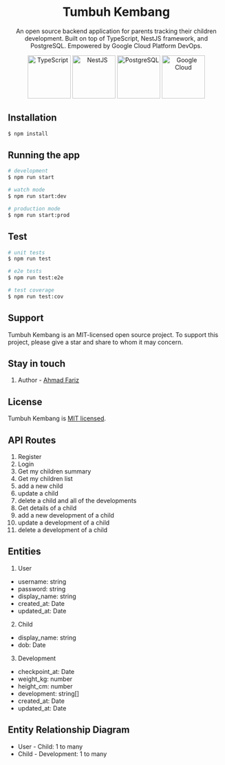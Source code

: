 <h1 align="center"> Tumbuh Kembang </h1>
<p align="center">
  An open source backend application for parents tracking their children development. Built on top of TypeScript, NestJS framework, and PostgreSQL. Empowered by Google Cloud Platform DevOps.
</p>
<p align="center">
  <img src="https://upload.wikimedia.org/wikipedia/commons/thumb/4/4c/Typescript_logo_2020.svg/2048px-Typescript_logo_2020.svg.png" width="100" alt="TypeScript" />
  <img src="https://nestjs.com/img/logo-small.svg" width="100" alt="NestJS" />
  <img src="https://hub.docker.com/api/media/repos_logo/v1/library%2Fpostgres" width="100" alt="PostgreSQL" />
  <img src="https://static-00.iconduck.com/assets.00/google-cloud-icon-512x412-8rnz6wkz.png" width="100" alt="Google Cloud" />
</p>

## Installation

```bash
$ npm install
```

## Running the app

```bash
# development
$ npm run start

# watch mode
$ npm run start:dev

# production mode
$ npm run start:prod
```

## Test

```bash
# unit tests
$ npm run test

# e2e tests
$ npm run test:e2e

# test coverage
$ npm run test:cov
```

## Support

Tumbuh Kembang is an MIT-licensed open source project. To support this project, please give a star and share to whom it may concern.

## Stay in touch

1. Author - [Ahmad Fariz](https://www.lassodev.com)

## License

Tumbuh Kembang is [MIT licensed](LICENSE).

## API Routes
1. Register
2. Login
3. Get my children summary
4. Get my children list
5. add a new child
6. update a child
7. delete a child and all of the developments
8. Get details of a child 
9. add a new development of a child
10. update a development of a child
11. delete a development of a child

## Entities
1. User
- username: string
- password: string
- display_name: string
- created_at: Date
- updated_at: Date

2. Child
- display_name: string
- dob: Date

3. Development
- checkpoint_at: Date
- weight_kg: number
- height_cm: number
- development: string[]
- created_at: Date
- updated_at: Date

## Entity Relationship Diagram
- User - Child: 1 to many
- Child - Development: 1 to many
